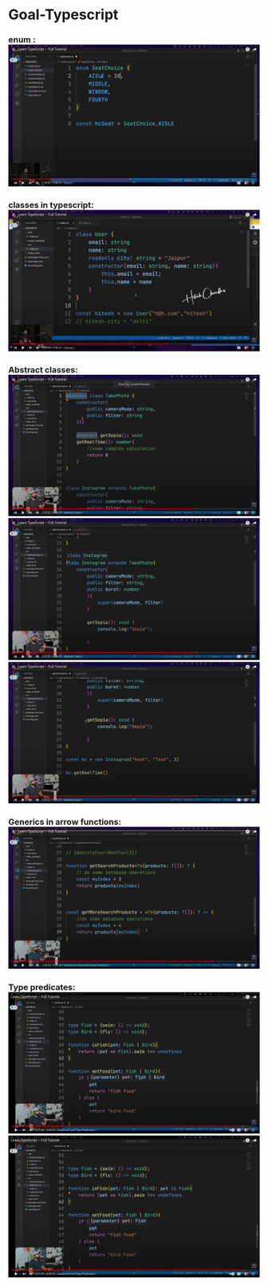 # Goal-Typescript

### enum : ![Alt text](image.png)

### classes in typescript: ![Alt text](image-1.png)

### Abstract classes: ![Alt text](image-2.png) ![Alt text](image-3.png) ![Alt text](image-4.png)

### Generics in arrow functions: ![Alt text](image-5.png)

### Type predicates: ![Alt text](image-6.png) ![Alt text](image-7.png)
